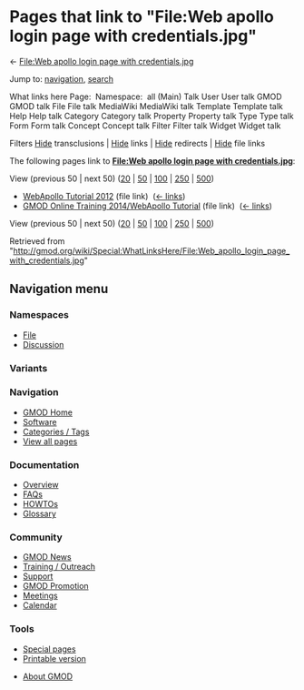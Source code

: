 <div id="mw-page-base" class="noprint">

</div>

<div id="mw-head-base" class="noprint">

</div>

<div id="content" class="mw-body" role="main">

<span id="top"></span>

<div id="mw-js-message" style="display:none;">

</div>



# <span dir="auto">Pages that link to "File:Web apollo login page with credentials.jpg"</span>

<div id="bodyContent">

<div id="contentSub">

← [File:Web apollo login page with
credentials.jpg](/wiki/File:Web_apollo_login_page_with_credentials.jpg "File:Web apollo login page with credentials.jpg")

</div>

<div id="jump-to-nav" class="mw-jump">

Jump to: [navigation](#mw-navigation), [search](#p-search)

</div>

<div id="mw-content-text">

What links here Page:  Namespace:  all (Main) Talk User User talk GMOD
GMOD talk File File talk MediaWiki MediaWiki talk Template Template talk
Help Help talk Category Category talk Property Property talk Type Type
talk Form Form talk Concept Concept talk Filter Filter talk Widget
Widget talk

Filters
[Hide](/mediawiki/index.php?title=Special:WhatLinksHere/File:Web_apollo_login_page_with_credentials.jpg&hidetrans=1 "Special:WhatLinksHere/File:Web apollo login page with credentials.jpg")
transclusions \|
[Hide](/mediawiki/index.php?title=Special:WhatLinksHere/File:Web_apollo_login_page_with_credentials.jpg&hidelinks=1 "Special:WhatLinksHere/File:Web apollo login page with credentials.jpg")
links \|
[Hide](/mediawiki/index.php?title=Special:WhatLinksHere/File:Web_apollo_login_page_with_credentials.jpg&hideredirs=1 "Special:WhatLinksHere/File:Web apollo login page with credentials.jpg")
redirects \|
[Hide](/mediawiki/index.php?title=Special:WhatLinksHere/File:Web_apollo_login_page_with_credentials.jpg&hideimages=1 "Special:WhatLinksHere/File:Web apollo login page with credentials.jpg")
file links

The following pages link to **[File:Web apollo login page with
credentials.jpg](/wiki/File:Web_apollo_login_page_with_credentials.jpg "File:Web apollo login page with credentials.jpg")**:

View (previous 50 \| next 50)
([20](/mediawiki/index.php?title=Special:WhatLinksHere/File:Web_apollo_login_page_with_credentials.jpg&limit=20 "Special:WhatLinksHere/File:Web apollo login page with credentials.jpg")
\|
[50](/mediawiki/index.php?title=Special:WhatLinksHere/File:Web_apollo_login_page_with_credentials.jpg&limit=50 "Special:WhatLinksHere/File:Web apollo login page with credentials.jpg")
\|
[100](/mediawiki/index.php?title=Special:WhatLinksHere/File:Web_apollo_login_page_with_credentials.jpg&limit=100 "Special:WhatLinksHere/File:Web apollo login page with credentials.jpg")
\|
[250](/mediawiki/index.php?title=Special:WhatLinksHere/File:Web_apollo_login_page_with_credentials.jpg&limit=250 "Special:WhatLinksHere/File:Web apollo login page with credentials.jpg")
\|
[500](/mediawiki/index.php?title=Special:WhatLinksHere/File:Web_apollo_login_page_with_credentials.jpg&limit=500 "Special:WhatLinksHere/File:Web apollo login page with credentials.jpg"))

- [WebApollo Tutorial
  2012](/wiki/WebApollo_Tutorial_2012 "WebApollo Tutorial 2012") (file
  link) ‎ <span class="mw-whatlinkshere-tools">([←
  links](/mediawiki/index.php?title=Special:WhatLinksHere&target=WebApollo+Tutorial+2012 "Special:WhatLinksHere"))</span>
- [GMOD Online Training 2014/WebApollo
  Tutorial](/wiki/GMOD_Online_Training_2014/WebApollo_Tutorial "GMOD Online Training 2014/WebApollo Tutorial")
  (file link) ‎ <span class="mw-whatlinkshere-tools">([←
  links](/mediawiki/index.php?title=Special:WhatLinksHere&target=GMOD+Online+Training+2014%2FWebApollo+Tutorial "Special:WhatLinksHere"))</span>

View (previous 50 \| next 50)
([20](/mediawiki/index.php?title=Special:WhatLinksHere/File:Web_apollo_login_page_with_credentials.jpg&limit=20 "Special:WhatLinksHere/File:Web apollo login page with credentials.jpg")
\|
[50](/mediawiki/index.php?title=Special:WhatLinksHere/File:Web_apollo_login_page_with_credentials.jpg&limit=50 "Special:WhatLinksHere/File:Web apollo login page with credentials.jpg")
\|
[100](/mediawiki/index.php?title=Special:WhatLinksHere/File:Web_apollo_login_page_with_credentials.jpg&limit=100 "Special:WhatLinksHere/File:Web apollo login page with credentials.jpg")
\|
[250](/mediawiki/index.php?title=Special:WhatLinksHere/File:Web_apollo_login_page_with_credentials.jpg&limit=250 "Special:WhatLinksHere/File:Web apollo login page with credentials.jpg")
\|
[500](/mediawiki/index.php?title=Special:WhatLinksHere/File:Web_apollo_login_page_with_credentials.jpg&limit=500 "Special:WhatLinksHere/File:Web apollo login page with credentials.jpg"))

</div>

<div class="printfooter">

Retrieved from
"<http://gmod.org/wiki/Special:WhatLinksHere/File:Web_apollo_login_page_with_credentials.jpg>"

</div>

<div id="catlinks" class="catlinks catlinks-allhidden">

</div>

<div class="visualClear">

</div>

</div>

</div>

<div id="mw-navigation">

## Navigation menu

<div id="mw-head">



<div id="left-navigation">

<div id="p-namespaces" class="vectorTabs" role="navigation"
aria-labelledby="p-namespaces-label">

### Namespaces

- <span id="ca-nstab-image"><a href="/wiki/File:Web_apollo_login_page_with_credentials.jpg"
  accesskey="c" title="View the file page [c]">File</a></span>
- <span id="ca-talk"><a
  href="/mediawiki/index.php?title=File_talk:Web_apollo_login_page_with_credentials.jpg&amp;action=edit&amp;redlink=1"
  accesskey="t"
  title="Discussion about the content page [t]">Discussion</a></span>

</div>

<div id="p-variants" class="vectorMenu emptyPortlet" role="navigation"
aria-labelledby="p-variants-label">

### 

### Variants[](#)

<div class="menu">

</div>

</div>

</div>

<div id="right-navigation">





</div>



</div>

</div>

</div>

<div id="mw-panel">

<div id="p-logo" role="banner">

<a href="/wiki/Main_Page"
style="background-image: url(http://gmod.org/images/GMOD-cogs.png);"
title="Visit the main page"></a>

</div>

<div id="p-Navigation" class="portal" role="navigation"
aria-labelledby="p-Navigation-label">

### Navigation

<div class="body">

- <span id="n-GMOD-Home">[GMOD Home](/wiki/Main_Page)</span>
- <span id="n-Software">[Software](/wiki/GMOD_Components)</span>
- <span id="n-Categories-.2F-Tags">[Categories /
  Tags](/wiki/Categories)</span>
- <span id="n-View-all-pages">[View all
  pages](/wiki/Special:AllPages)</span>

</div>

</div>

<div id="p-Documentation" class="portal" role="navigation"
aria-labelledby="p-Documentation-label">

### Documentation

<div class="body">

- <span id="n-Overview">[Overview](/wiki/Overview)</span>
- <span id="n-FAQs">[FAQs](/wiki/Category:FAQ)</span>
- <span id="n-HOWTOs">[HOWTOs](/wiki/Category:HOWTO)</span>
- <span id="n-Glossary">[Glossary](/wiki/Glossary)</span>

</div>

</div>

<div id="p-Community" class="portal" role="navigation"
aria-labelledby="p-Community-label">

### Community

<div class="body">

- <span id="n-GMOD-News">[GMOD News](/wiki/GMOD_News)</span>
- <span id="n-Training-.2F-Outreach">[Training /
  Outreach](/wiki/Training_and_Outreach)</span>
- <span id="n-Support">[Support](/wiki/Support)</span>
- <span id="n-GMOD-Promotion">[GMOD
  Promotion](/wiki/GMOD_Promotion)</span>
- <span id="n-Meetings">[Meetings](/wiki/Meetings)</span>
- <span id="n-Calendar">[Calendar](/wiki/Calendar)</span>

</div>

</div>

<div id="p-tb" class="portal" role="navigation"
aria-labelledby="p-tb-label">

### Tools

<div class="body">

- <span id="t-specialpages"><a href="/wiki/Special:SpecialPages" accesskey="q"
  title="A list of all special pages [q]">Special pages</a></span>
- <span id="t-print"><a
  href="/mediawiki/index.php?title=Special:WhatLinksHere/File:Web_apollo_login_page_with_credentials.jpg&amp;printable=yes"
  rel="alternate" accesskey="p"
  title="Printable version of this page [p]">Printable version</a></span>

</div>

</div>

</div>

</div>

<div id="footer" role="contentinfo">

- <span id="footer-places-about">[About
  GMOD](/wiki/GMOD:About "GMOD:About")</span>

<!-- -->






</div>
